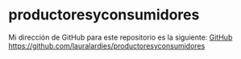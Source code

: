 # productoresyconsumidores

Mi dirección de GitHub para este repositorio es la siguiente: [GitHub](https://github.com/lauralardies/productoresyconsumidores)
https://github.com/lauralardies/productoresyconsumidores
